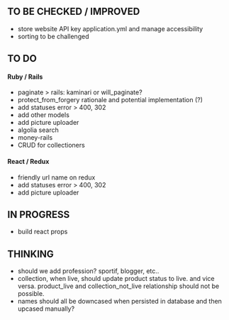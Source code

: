 

## TO BE CHECKED / IMPROVED
* store website API key application.yml and manage accessibility
* sorting to be challenged


## TO DO

#### Ruby / Rails
* paginate > rails: kaminari or will_paginate?
* protect_from_forgery rationale and potential implementation (?)
* add statuses error > 400, 302
* add other models
* add picture uploader
* algolia search
* money-rails
* CRUD for collectioners

#### React / Redux
* friendly url name on redux
* add statuses error > 400, 302
* add picture uploader


## IN PROGRESS
* build react props


## THINKING
* should we add profession? sportif, blogger, etc..
* collection, when live, should update product status to live. and vice versa. product_live and collection_not_live relationship should not be possible.
* names should all be downcased when persisted in database and then upcased manually?
